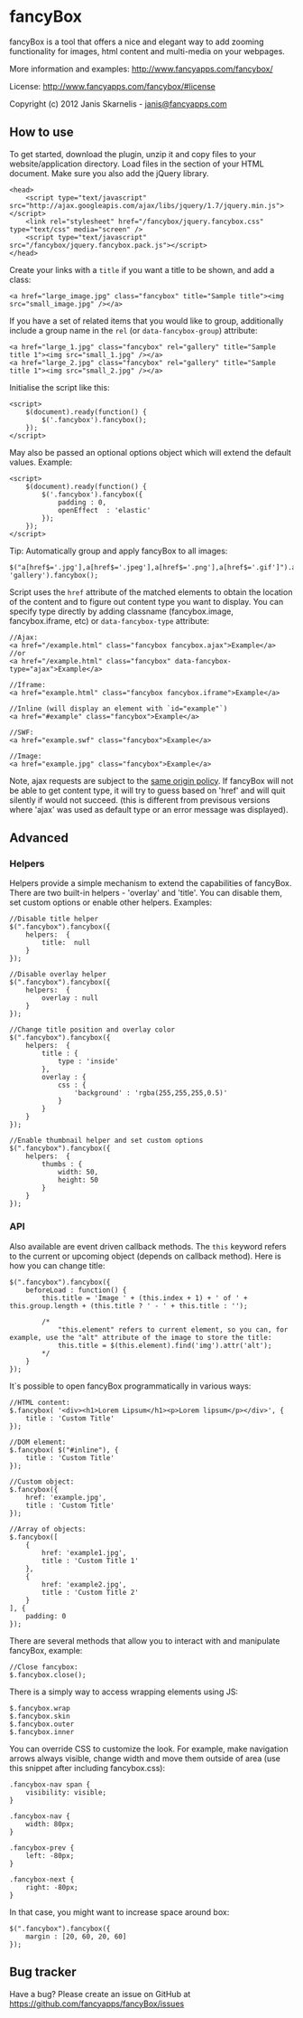 fancyBox========fancyBox is a tool that offers a nice and elegant way to add zooming functionality for images, html content and multi-media on your webpages.More information and examples: http://www.fancyapps.com/fancybox/License: http://www.fancyapps.com/fancybox/#licenseCopyright (c) 2012 Janis Skarnelis - janis@fancyapps.comHow to use----------To get started, download the plugin, unzip it and copy files to your website/application directory.Load files in the <head> section of your HTML document. Make sure you also add the jQuery library.    <head>        <script type="text/javascript" src="http://ajax.googleapis.com/ajax/libs/jquery/1.7/jquery.min.js"></script>        <link rel="stylesheet" href="/fancybox/jquery.fancybox.css" type="text/css" media="screen" />        <script type="text/javascript" src="/fancybox/jquery.fancybox.pack.js"></script>    </head>Create your links with a `title` if you want a title to be shown, and add a class:    <a href="large_image.jpg" class="fancybox" title="Sample title"><img src="small_image.jpg" /></a>If you have a set of related items that you would like to group,additionally include a group name in the `rel` (or `data-fancybox-group`) attribute:    <a href="large_1.jpg" class="fancybox" rel="gallery" title="Sample title 1"><img src="small_1.jpg" /></a>    <a href="large_2.jpg" class="fancybox" rel="gallery" title="Sample title 1"><img src="small_2.jpg" /></a>Initialise the script like this:    <script>        $(document).ready(function() {            $('.fancybox').fancybox();        });    </script>May also be passed an optional options object which will extend the default values. Example:    <script>        $(document).ready(function() {            $('.fancybox').fancybox({                padding : 0,                openEffect  : 'elastic'            });        });    </script>Tip: Automatically group and apply fancyBox to all images:    $("a[href$='.jpg'],a[href$='.jpeg'],a[href$='.png'],a[href$='.gif']").attr('rel', 'gallery').fancybox();Script uses the `href` attribute of the matched elements to obtain the location of the content and to figure out content type you want to display.You can specify type directly by adding classname (fancybox.image, fancybox.iframe, etc) or `data-fancybox-type` attribute:    //Ajax:    <a href="/example.html" class="fancybox fancybox.ajax">Example</a>    //or    <a href="/example.html" class="fancybox" data-fancybox-type="ajax">Example</a>    //Iframe:    <a href="example.html" class="fancybox fancybox.iframe">Example</a>    //Inline (will display an element with `id="example"`)    <a href="#example" class="fancybox">Example</a>    //SWF:    <a href="example.swf" class="fancybox">Example</a>    //Image:    <a href="example.jpg" class="fancybox">Example</a>Note, ajax requests are subject to the [same origin policy](http://en.wikipedia.org/wiki/Same_origin_policy).If fancyBox will not be able to get content type, it will try to guess based on 'href' and will quit silently if would not succeed.(this is different from previsous versions where 'ajax' was used as default type or an error message was displayed).Advanced--------### HelpersHelpers provide a simple mechanism to extend the capabilities of fancyBox. There are two built-in helpers - 'overlay' and 'title'.You can disable them, set custom options or enable other helpers. Examples:    //Disable title helper    $(".fancybox").fancybox({        helpers:  {            title:  null        }    });    //Disable overlay helper    $(".fancybox").fancybox({        helpers:  {            overlay : null        }    });    //Change title position and overlay color    $(".fancybox").fancybox({        helpers:  {            title : {                type : 'inside'            },            overlay : {                css : {                    'background' : 'rgba(255,255,255,0.5)'                }            }        }    });    //Enable thumbnail helper and set custom options    $(".fancybox").fancybox({        helpers:  {            thumbs : {                width: 50,                height: 50            }        }    });### APIAlso available are event driven callback methods.  The `this` keyword refers to the current or upcoming object (depends on callback method). Here is how you can change title:    $(".fancybox").fancybox({        beforeLoad : function() {            this.title = 'Image ' + (this.index + 1) + ' of ' + this.group.length + (this.title ? ' - ' + this.title : '');            /*                "this.element" refers to current element, so you can, for example, use the "alt" attribute of the image to store the title:                this.title = $(this.element).find('img').attr('alt');            */        }    });It`s possible to open fancyBox programmatically in various ways:    //HTML content:    $.fancybox( '<div><h1>Lorem Lipsum</h1><p>Lorem lipsum</p></div>', {        title : 'Custom Title'    });    //DOM element:    $.fancybox( $("#inline"), {        title : 'Custom Title'    });    //Custom object:    $.fancybox({        href: 'example.jpg',        title : 'Custom Title'    });    //Array of objects:    $.fancybox([        {            href: 'example1.jpg',            title : 'Custom Title 1'        },        {            href: 'example2.jpg',            title : 'Custom Title 2'        }    ], {        padding: 0    });There are several methods that allow you to interact with and manipulate fancyBox, example:    //Close fancybox:    $.fancybox.close();There is a simply way to access wrapping elements using JS:    $.fancybox.wrap    $.fancybox.skin    $.fancybox.outer    $.fancybox.innerYou can override CSS to customize the look. For example, make navigation arrows always visible,change width and move them outside of area (use this snippet after including fancybox.css):    .fancybox-nav span {        visibility: visible;    }    .fancybox-nav {        width: 80px;    }    .fancybox-prev {        left: -80px;    }    .fancybox-next {        right: -80px;    }In that case, you might want to increase space around box:    $(".fancybox").fancybox({        margin : [20, 60, 20, 60]    });Bug tracker-----------Have a bug? Please create an issue on GitHub at https://github.com/fancyapps/fancyBox/issues